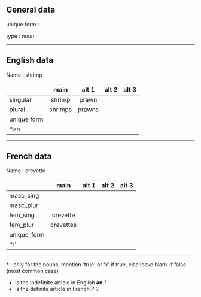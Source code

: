 ## General data

unique form :

type : noun

---

## English data

Name : shrimp

|             |  main   | alt 1  | alt 2 | alt 3 |
| :---------- | :-----: | :----: | :---: | ----- |
| singular    | shrimp  | prawn  |       |       |
| plural      | shrimps | prawns |       |       |
| unique form |         |        |       |       |
| \*an        |         |        |       |       |

---

## French data

Name : crevette

|             |   main    | alt 1 | alt 2 | alt 3 |
| :---------- | :-------: | :---: | :---: | :---: |
| masc_sing   |           |       |       |       |
| masc_plur   |           |       |       |       |
| fem_sing    | crevette  |       |       |       |
| fem_plur    | crevettes |       |       |       |
| unique_form |           |       |       |       |
| \*l'        |           |       |       |       |

---

\* : only for the nouns, mention 'true' or 'x' if true, else leave blank if false (most common case)

- is the indefinite article in English **an** ?
- is the definite article in French **l'** ?
